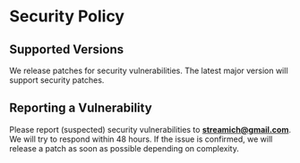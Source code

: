 # Security Policy

## Supported Versions

We release patches for security vulnerabilities. The latest major version
will support security patches.

## Reporting a Vulnerability

Please report (suspected) security vulnerabilities to
**[streamich@gmail.com](mailto:streamich@gmail.com)**. We will try to respond
within 48 hours. If the issue is confirmed, we will release a patch as soon
as possible depending on complexity.
